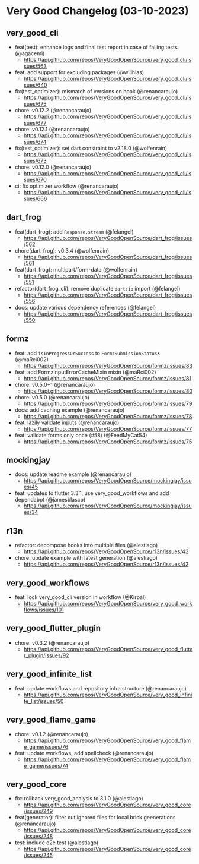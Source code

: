 # Very Good Changelog (03-10-2023)

## very_good_cli
- feat(test): enhance logs and  final test report in case of failing tests (@agacemi)
	- https://api.github.com/repos/VeryGoodOpenSource/very_good_cli/issues/563
- feat: add support for excluding packages (@willhlas)
	- https://api.github.com/repos/VeryGoodOpenSource/very_good_cli/issues/640
- fix(test_optimizer): mismatch of versions on hook (@renancaraujo)
	- https://api.github.com/repos/VeryGoodOpenSource/very_good_cli/issues/675
- chore: v0.12.2 (@renancaraujo)
	- https://api.github.com/repos/VeryGoodOpenSource/very_good_cli/issues/677
- chore: v0.12.1 (@renancaraujo)
	- https://api.github.com/repos/VeryGoodOpenSource/very_good_cli/issues/674
- fix(test_optimizer): set dart constraint to v2.18.0 (@wolfenrain)
	- https://api.github.com/repos/VeryGoodOpenSource/very_good_cli/issues/673
- chore: v0.12.0 (@renancaraujo)
	- https://api.github.com/repos/VeryGoodOpenSource/very_good_cli/issues/670
- ci: fix optimizer workflow (@renancaraujo)
	- https://api.github.com/repos/VeryGoodOpenSource/very_good_cli/issues/666

## dart_frog
- feat(dart_frog): add `Response.stream` (@felangel)
	- https://api.github.com/repos/VeryGoodOpenSource/dart_frog/issues/562
- chore(dart_frog): v0.3.4 (@wolfenrain)
	- https://api.github.com/repos/VeryGoodOpenSource/dart_frog/issues/561
- feat(dart_frog): multipart/form-data (@wolfenrain)
	- https://api.github.com/repos/VeryGoodOpenSource/dart_frog/issues/551
- refactor(dart_frog_cli): remove duplicate `dart:io` import (@felangel)
	- https://api.github.com/repos/VeryGoodOpenSource/dart_frog/issues/556
- docs: update various dependency references (@felangel)
	- https://api.github.com/repos/VeryGoodOpenSource/dart_frog/issues/550

## formz
- feat: add `isInProgressOrSuccess` to `FormzSubmissionStatusX` (@maRci002)
	- https://api.github.com/repos/VeryGoodOpenSource/formz/issues/83
- feat: add FormzInputErrorCacheMixin mixin (@maRci002)
	- https://api.github.com/repos/VeryGoodOpenSource/formz/issues/81
- chore: v0.5.0+1 (@renancaraujo)
	- https://api.github.com/repos/VeryGoodOpenSource/formz/issues/80
- chore: v0.5.0 (@renancaraujo)
	- https://api.github.com/repos/VeryGoodOpenSource/formz/issues/79
- docs: add caching example (@renancaraujo)
	- https://api.github.com/repos/VeryGoodOpenSource/formz/issues/78
- feat: lazily validate inputs (@renancaraujo)
	- https://api.github.com/repos/VeryGoodOpenSource/formz/issues/77
- feat: validate forms only once (#58) (@FeedMyCat54)
	- https://api.github.com/repos/VeryGoodOpenSource/formz/issues/75

## mockingjay
- docs: update readme example (@renancaraujo)
	- https://api.github.com/repos/VeryGoodOpenSource/mockingjay/issues/45
- feat: updates to flutter 3.3.1, use very_good_workflows and add dependabot (@jamesblasco)
	- https://api.github.com/repos/VeryGoodOpenSource/mockingjay/issues/34

## r13n
- refactor: decompose hooks into multiple files (@alestiago)
	- https://api.github.com/repos/VeryGoodOpenSource/r13n/issues/43
- chore: update example with latest generation (@alestiago)
	- https://api.github.com/repos/VeryGoodOpenSource/r13n/issues/42

## very_good_workflows
- feat: lock very_good_cli version in workflow (@Kirpal)
	- https://api.github.com/repos/VeryGoodOpenSource/very_good_workflows/issues/101

## very_good_flutter_plugin
- chore: v0.3.2 (@renancaraujo)
	- https://api.github.com/repos/VeryGoodOpenSource/very_good_flutter_plugin/issues/92

## very_good_infinite_list
- feat: update workflows and repository infra structure (@renancaraujo)
	- https://api.github.com/repos/VeryGoodOpenSource/very_good_infinite_list/issues/50

## very_good_flame_game
- chore: v0.1.2 (@renancaraujo)
	- https://api.github.com/repos/VeryGoodOpenSource/very_good_flame_game/issues/76
- feat: update workflows, add spellcheck (@renancaraujo)
	- https://api.github.com/repos/VeryGoodOpenSource/very_good_flame_game/issues/74

## very_good_core
- fix: rollback very_good_analysis to 3.1.0 (@alestiago)
	- https://api.github.com/repos/VeryGoodOpenSource/very_good_core/issues/249
- feat(generator): filter out ignored files for local brick geenerations (@renancaraujo)
	- https://api.github.com/repos/VeryGoodOpenSource/very_good_core/issues/248
- test: include e2e test (@alestiago)
	- https://api.github.com/repos/VeryGoodOpenSource/very_good_core/issues/245
